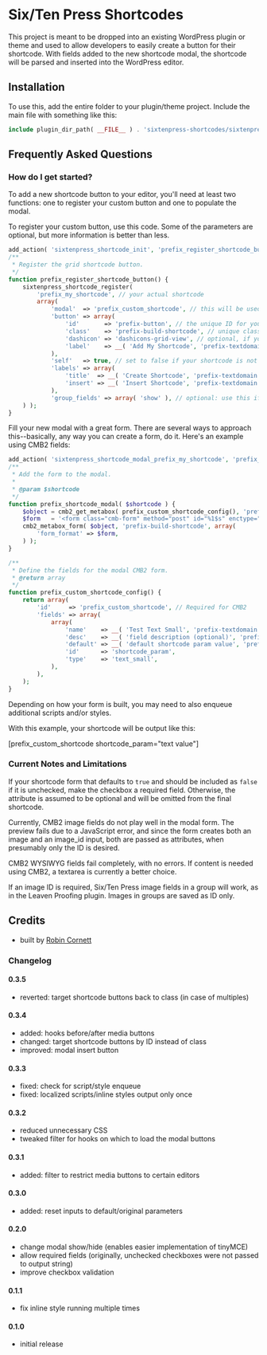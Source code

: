 # Six/Ten Press Shortcodes

This project is meant to be dropped into an existing WordPress plugin or theme and used to allow developers to easily create a button for their shortcode. With fields added to the new shortcode modal, the shortcode will be parsed and inserted into the WordPress editor.

## Installation

To use this, add the entire folder to your plugin/theme project. Include the main file with something like this:

```php
include plugin_dir_path( __FILE__ ) . 'sixtenpress-shortcodes/sixtenpress-shortcodes.php';
```

## Frequently Asked Questions

### How do I get started?

To add a new shortcode button to your editor, you'll need at least two functions: one to register your custom button and one to populate the modal.

To register your custom button, use this code. Some of the parameters are optional, but more information is better than less.

```php
add_action( 'sixtenpress_shortcode_init', 'prefix_register_shortcode_button' );
/**
 * Register the grid shortcode button.
 */
function prefix_register_shortcode_button() {
	sixtenpress_shortcode_register(
		'prefix_my_shortcode', // your actual shortcode
		array(
			'modal'  => 'prefix_custom_shortcode', // this will be used to create a custom ID and class for your modal
			'button' => array(
				'id'       => 'prefix-button', // the unique ID for your custom button
				'class'    => 'prefix-build-shortcode', // unique class, which you may want to include for styling
				'dashicon' => 'dashicons-grid-view', // optional, if you want to use a Dashicon
				'label'    => __( 'Add My Shortcode', 'prefix-textdomain' ), // Custom label for your button
			),
			'self'   => true, // set to false if your shortcode is not self-closing
			'labels' => array(
				'title'  => __( 'Create Shortcode', 'prefix-textdomain' ), // optionally customize the title of the modal window
				'insert' => __( 'Insert Shortcode', 'prefix-textdomain' ), // optionally change the text for the modal insert button
			),
			'group_fields' => array( 'show' ), // optional: use this if you have multi-check fields (groups of checkboxes)
	) );
}
```

Fill your new modal with a great form. There are several ways to approach this--basically, any way you can create a form, do it. Here's an example using CMB2 fields:

```php
add_action( 'sixtenpress_shortcode_modal_prefix_my_shortcode', 'prefix_shortcode_modal' );
/**
 * Add the form to the modal.
 * 
 * @param $shortcode
 */
function prefix_shortcode_modal( $shortcode ) {
	$object = cmb2_get_metabox( prefix_custom_shortcode_config(), 'prefix_custom_shortcode' );
	$form   = '<form class="cmb-form" method="post" id="%1$s" enctype="multipart/form-data" encoding="multipart/form-data"><input type="hidden" name="object_id" value="%2$s">%3$s</form>';
	cmb2_metabox_form( $object, 'prefix-build-shortcode', array(
		'form_format' => $form,
	) );
}

/**
 * Define the fields for the modal CMB2 form.
 * @return array
 */
function prefix_custom_shortcode_config() {
	return array(
		'id'     => 'prefix_custom_shortcode', // Required for CMB2
		'fields' => array(
			array(
				'name'    => __( 'Test Text Small', 'prefix-textdomain' ),
				'desc'    => __( 'field description (optional)', 'prefix-textdomain' ),
				'default' => __( 'default shortcode param value', 'prefix-textdomain' ),
				'id'      => 'shortcode_param',
				'type'    => 'text_small',
			),
		),
	);
}
```

Depending on how your form is built, you may need to also enqueue additional scripts and/or styles.

With this example, your shortcode will be output like this:

[prefix_custom_shortcode shortcode_param="text value"]

### Current Notes and Limitations

If your shortcode form that defaults to `true` and should be included as `false` if it is unchecked, make the checkbox a required field. Otherwise, the attribute is assumed to be optional and will be omitted from the final shortcode.

Currently, CMB2 image fields do not play well in the modal form. The preview fails due to a JavaScript error, and since the form creates both an image and an image_id input, both are passed as attributes, when presumably only the ID is desired.

CMB2 WYSIWYG fields fail completely, with no errors. If content is needed using CMB2, a textarea is currently a better choice.

If an image ID is required, Six/Ten Press image fields in a group will work, as in the Leaven Proofing plugin. Images in groups are saved as ID only.

## Credits
* built by [Robin Cornett](https://robincornett.com)

### Changelog

#### 0.3.5
* reverted: target shortcode buttons back to class (in case of multiples)

#### 0.3.4
* added: hooks before/after media buttons
* changed: target shortcode buttons by ID instead of class
* improved: modal insert button

#### 0.3.3
* fixed: check for script/style enqueue
* fixed: localized scripts/inline styles output only once

#### 0.3.2
* reduced unnecessary CSS
* tweaked filter for hooks on which to load the modal buttons

#### 0.3.1
* added: filter to restrict media buttons to certain editors

#### 0.3.0
* added: reset inputs to default/original parameters

#### 0.2.0
* change modal show/hide (enables easier implementation of tinyMCE)
* allow required fields (originally, unchecked checkboxes were not passed to output string)
* improve checkbox validation

#### 0.1.1
* fix inline style running multiple times

#### 0.1.0
* initial release
